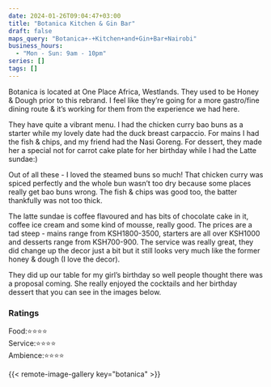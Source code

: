 ```yaml
---
date: 2024-01-26T09:04:47+03:00
title: "Botanica Kitchen & Gin Bar"
draft: false
maps_query: "Botanica+-+Kitchen+and+Gin+Bar+Nairobi"
business_hours:
  - "Mon - Sun: 9am - 10pm"
series: []
tags: []
---
```


Botanica is located at One Place Africa, Westlands. They used to be Honey & Dough prior to this rebrand. I feel like they’re going for a more gastro/fine dining route & it’s working for them from the experience we had here.

They have quite a vibrant menu. I had the chicken curry bao buns as a starter while my lovely date had the duck breast carpaccio. For mains I had the fish & chips, and my friend had the Nasi Goreng. For dessert, they made her a special not for carrot cake plate for her birthday while I had the Latte sundae:)

Out of all these - I loved the steamed buns so much! That chicken curry was spiced perfectly and the whole bun wasn’t too dry because some places really get bao buns wrong. The fish & chips was good too, the batter thankfully was not too thick.

The latte sundae is coffee flavoured and has bits of chocolate cake in it, coffee ice cream and some kind of mousse, really good. The prices are a tad steep - mains range from KSH1800-3500, starters are all over KSH1000 and desserts range from KSH700-900. The service was really great, they did change up the decor just a bit but it still looks very much like the former honey & dough (I love the decor).

They did up our table for my girl’s birthday so well people thought there was a proposal coming. She really enjoyed the cocktails and her birthday dessert that you can see in the images below.

### Ratings

Food:⭐️⭐️⭐️⭐️<br>
Service:⭐️⭐️⭐️⭐️<br>
Ambience:⭐️⭐️⭐️⭐️<br>

{{< remote-image-gallery key="botanica" >}}
